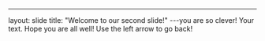 ---
layout: slide
title: "Welcome to our second slide!"
---you are so clever!
Your text. Hope you are all well!
Use the left arrow to go back!
